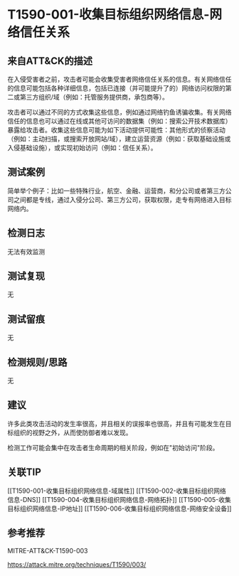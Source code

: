 # T1590-001-收集目标组织网络信息-网络信任关系

## 来自ATT&CK的描述

在入侵受害者之前，攻击者可能会收集受害者网络信任关系的信息。有关网络信任的信息可能包括各种详细信息，包括已连接（并可能提升了的）网络访问权限的第二或第三方组织/域（例如：托管服务提供商，承包商等）。

攻击者可以通过不同的方式收集这些信息，例如通过网络钓鱼诱骗收集。有关网络信任的信息也可以通过在线或其他可访问的数据集（例如：搜索公开技术数据库）暴露给攻击者。收集这些信息可能为如下活动提供可能性：其他形式的侦察活动（例如：主动扫描，或搜索开放网站/域），建立运营资源（例如：获取基础设施或入侵基础设施），或实现初始访问（例如：信任关系）。

## 测试案例

简单举个例子：比如一些特殊行业，航空、金融、运营商，和分公司或者第三方公司之间都是专线，通过入侵分公司、第三方公司，获取权限，走专有网络进入目标网络内。

## 检测日志

无法有效监测

## 测试复现

无

## 测试留痕

无

## 检测规则/思路

无

## 建议

许多此类攻击活动的发生率很高，并且相关的误报率也很高，并且有可能发生在目标组织的视野之外，从而使防御者难以发现。

检测工作可能会集中在攻击者生命周期的相关阶段，例如在"初始访问"阶段。

## 关联TIP

[[T1590-001-收集目标组织网络信息-域属性]]
[[T1590-002-收集目标组织网络信息-DNS]]
[[T1590-004-收集目标组织网络信息-网络拓扑]]
[[T1590-005-收集目标组织网络信息-IP地址]]
[[T1590-006-收集目标组织网络信息-网络安全设备]]

## 参考推荐

MITRE-ATT&CK-T1590-003

<https://attack.mitre.org/techniques/T1590/003/>
